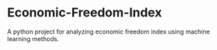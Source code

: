 # Economic-Freedom-Index
A python project for analyzing economic freedom index using machine learning methods.
